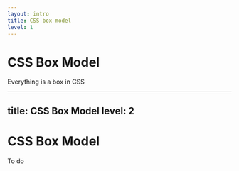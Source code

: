 ```yaml
---
layout: intro
title: CSS box model
level: 1
---
```


# CSS Box Model

Everything is a box in CSS


---
title: CSS Box Model
level: 2
---

# CSS Box Model
To do 

<!-- 

Slide notes: 

-->